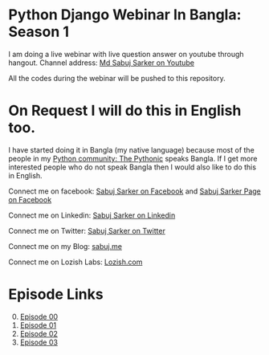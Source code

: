 # Python Django Webinar In Bangla: Season 1
I am doing a live webinar with live question answer on youtube through hangout. Channel address: [Md Sabuj Sarker on Youtube](https://www.youtube.com/c/MdSabujSarker)


All the codes during the webinar will be pushed to this repository.


# On Request I will do this in English too.
I have started doing it in Bangla (my native language) because most of the people in my [Python community: The Pythonic](http://thepythonic.lozish.com) speaks Bangla. If I get more interested people who do not speak Bangla then I would also like to do this in English.


Connect me on facebook: [Sabuj Sarker on Facebook](https://www.facebook.com/SabujXi) and [Sabuj Sarker Page on Facebook](https://www.facebook.com/SabujXiP)

Connect me on Linkedin: [Sabuj Sarker on Linkedin](https://www.linkedin.com/in/sabujxi/)

Connect me on Twitter: [Sabuj Sarker on Twitter](https://twitter.com/SabujXi)

Connect me on my Blog: [sabuj.me](https://sabuj.me)

Connect me on Lozish Labs: [Lozish.com](http://lozish.com)


# Episode Links

0) [Episode 00](https://www.youtube.com/watch?v=OccxaCPw2sY)
1) [Episode 01](https://www.youtube.com/watch?v=G_M-oALIUc4)
2) [Episode 02](https://www.youtube.com/watch?v=FsB2op3ZVt0)
3) [Episode 03](https://www.youtube.com/watch?v=a_Zh0pTClqY)

